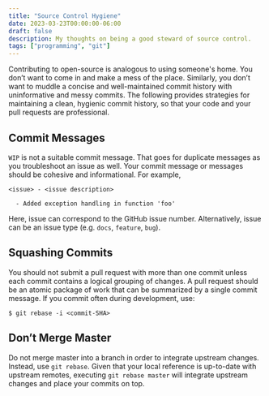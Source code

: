 ```yaml
---
title: "Source Control Hygiene"
date: 2023-03-23T00:00:00-06:00
draft: false
description: My thoughts on being a good steward of source control.
tags: ["programming", "git"]
---
```


Contributing to open-source is analogous to using someone's home. You don’t want to come in and make a mess of the place. Similarly, you don’t want to muddle a concise and well-maintained commit history with uninformative and messy commits. The following provides strategies for maintaining a clean, hygienic commit history, so that your code and your pull requests are professional.

## Commit Messages

`WIP` is not a suitable commit message. That goes for duplicate messages as you troubleshoot an issue as well. Your commit message or messages should be cohesive and informational. For example,

```
<issue> - <issue description>

  - Added exception handling in function 'foo'
```

Here, issue can correspond to the GitHub issue number. Alternatively, issue can be an issue type (e.g. `docs`, `feature`, `bug`).

## Squashing Commits

You should not submit a pull request with more than one commit unless each commit contains a logical grouping of changes. A pull request should be an atomic package of work that can be summarized by a single commit message. If you commit often during development, use:

```
$ git rebase -i <commit-SHA>
```

## Don’t Merge Master
Do not merge master into a branch in order to integrate upstream changes. Instead, use `git rebase`. Given that your local reference is up-to-date with upstream remotes, executing `git rebase master` will integrate upstream changes and place your commits on top.
